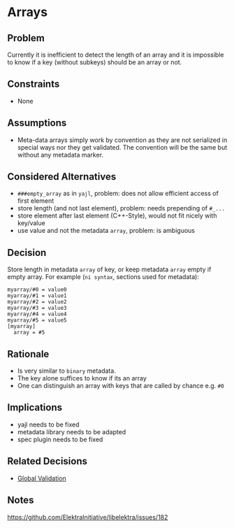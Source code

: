 # Arrays

## Problem

Currently it is inefficient to detect the length of an array and
it is impossible to know if a key (without subkeys) should be
an array or not.

## Constraints

- None

## Assumptions

- Meta-data arrays simply work by convention as they are not serialized in special ways nor they get validated.
  The convention will be the same but without any metadata marker.

## Considered Alternatives

- `###empty_array` as in `yajl`, problem: does not allow efficient access of first element
- store length (and not last element), problem: needs prepending of `#_...`
- store element after last element (C++-Style), would not fit nicely with key/value
- use value and not the metadata `array`, problem: is ambiguous

## Decision

Store length in metadata `array` of key, or keep metadata `array` empty if empty array.
For example (`ni syntax`, sections used for metadata):

```
myarray/#0 = value0
myarray/#1 = value1
myarray/#2 = value2
myarray/#3 = value3
myarray/#4 = value4
myarray/#5 = value5
[myarray]
  array = #5
```

## Rationale

- Is very similar to `binary` metadata.
- The key alone suffices to know if its an array
- One can distinguish an array with keys that are called by chance e.g. `#0`

## Implications

- yajl needs to be fixed
- metadata library needs to be adapted
- spec plugin needs to be fixed

## Related Decisions

- [Global Validation](global_validation.md)

## Notes

https://github.com/ElektraInitiative/libelektra/issues/182
